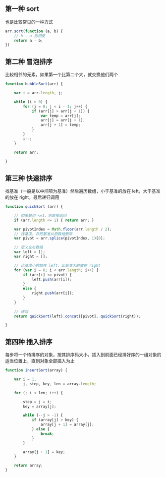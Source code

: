 
## 第一种 sort

也是比较常见的一种方式

```js
arr.sort(function (a, b) {
    // b - a 则相反
    return a - b;
})
```

## 第二种 冒泡排序

比较相邻的元素，如果第一个比第二个大，就交换他们两个

```js
function bubbleSort(arr) {

    var i = arr.length, j;

    while (i > 0) {
        for (j = 0; j < i - 1; j++) {
            if (arr[j] > arr[j + 1]) {
                var temp = arr[j];
                arr[j] = arr[j + 1];
                arr[j + 1] = temp;
            }
        }
        i--;
    }

    return arr;
    
}
```


## 第三种 快速排序

找基准（一般是以中间项为基准）然后遍历数组，小于基准的放在 left，大于基准的放在 right，最后递归调用

```js
function quickSort (arr) {

    // 如果数组 <=1，则直接返回
    if (arr.length <= 1) { return arr; }

    var pivotIndex = Math.floor(arr.length / 2);
    // 找基准，并把基准从原数组删除
    var pivot = arr.splice(pivotIndex, 1)[0];

    // 定义左右数组
    var left = [];
    var right = [];

    // 比基准小的放在 left，比基准大的放在 right
    for (var i = 0; i < arr.length; i++) {
        if (arr[i] <= pivot) {
            left.push(arr[i]);
        }
        else {
            right.push(arr[i]);
        }
    }
    
    // 递归
    return quickSort(left).concat([pivot], quickSort(right));

}
```

## 第四种 插入排序

每步将一个待排序的对象，按其排序码大小，插入到前面已经排好序的一组对象的适当位置上，直到对象全部插入为止

```js
function insertSort(array) {

    var i = 1,
        j, step, key, len = array.length;

    for (; i < len; i++) {

        step = j = i;
        key = array[j];

        while (--j > -1) {
            if (array[j] > key) {
                array[j + 1] = array[j];
            } else {
                break;
            }
        }

        array[j + 1] = key;
    }

    return array;
}
```